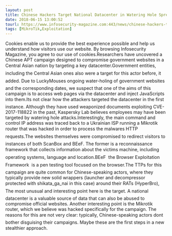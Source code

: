 ```yaml
---
layout: post
title: Chinese Hackers Target National Datacenter in Watering Hole Spree
date: 2018-06-15 13:00:52
tourl: https://www.infosecurity-magazine.com:443/news/chinese-hackers-target-national/
tags: [MikroTik,Exploitation]
---
```

Cookies enable us to provide the best experience possible and help us understand how visitors use our website. By browsing Infosecurity Magazine, you agree to our use of cookies.Researchers have uncovered a Chinese APT campaign designed to compromise government websites in a Central Asian nation by targeting a key datacenter.Government entities, including the Central Asian ones also were a target for this actor before, it added. Due to LuckyMouses ongoing water-holing of government websites and the corresponding dates, we suspect that one of the aims of this campaign is to access web pages via the datacenter and inject JavaScripts into them.Its not clear how the attackers targeted the datacenter in the first instance. Although they have used weaponized documents exploiting CVE-2017-118822 in the past, Kaspersky Lab believes employees may have been targeted by watering hole attacks.Interestingly, the main command and control IP address was traced back to a Ukrainian ISP running a Mikrotik router that was hacked in order to process the malwares HTTP requests.The websites themselves were compromised to redirect visitors to instances of both ScanBox and BEeF. The former is a reconnaissance framework that collects information about the victims machine, including operating systems, language and location.BEeF  the Browser Exploitation Framework  is a pen testing tool focused on the browser.The TTPs for this campaign are quite common for Chinese-speaking actors, where they typically provide new solid wrappers (launcher and decompressor protected with shikata_ga_nai in this case) around their RATs (HyperBro), The most unusual and interesting point here is the target. A national datacenter is a valuable source of data that can also be abused to compromise official websites. Another interesting point is the Mikrotik router, which we believe was hacked specifically for the campaign. The reasons for this are not very clear: typically, Chinese-speaking actors dont bother disguising their campaigns. Maybe these are the first steps in a new stealthier approach.